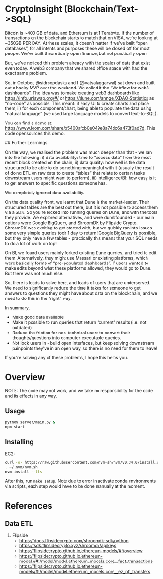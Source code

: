 # CryptoInsight (Blockchain/Text->SQL)

Bitcoin is ~400 GB of data, and Ethereum is at 1 Terabyte. If the number of transactions on the blockchain starts to match that on VISA, we’re looking at ~350GB PER DAY. At these scales, it doesn’t matter if we’ve built “open databases”, for all intents and purposes these will be closed off for most people. We’ve built theoretically open finance, but not practically open.

But, we’ve noticed this problem already with the scales of data that exist even today. A web3 company that we shared office space with had the exact same problem.

So, in October, @sidroopdaska and I (@vatsalaggarwal) sat down and built out a hacky MVP over the weekend. We called it the “Webflow for web3 dashboards”. The idea was to make creating web3 dashboards like https://info.uniswap.org/#/ or https://dune.com/anngel/XDAO-Statistics as “no-code” as possible. This meant: i) easy UI to create charts and place them, ii) for each component/chart, being able to populate the data using “natural language” (we used large language models to convert text-to-SQL).

You can find a demo at: https://www.loom.com/share/b5400afcb0e049e8a74dc6a473f0ad7d. This code opensources this demo.

## Further Learnings

On the way, we realised the problem was much deeper than that - we ran into the following: i) data availability: time to “access data” from the most recent block created on the chain, ii) data quality: how well is the data structured to be able to do something meaningful with it (usually the result of doing ETL on raw data to create “tables” that relate to certain tasks downstream users might want to perform), iii) intelligence/BI: how easy is it to get answers to specific questions someone has.

We completely ignored data availability.

On the data quality front, we learnt that Dune is the market-leader. Their structured tables are the best out there, but it is not possible to access them via a SDK. So you’re locked into running queries on Dune, and with the tools they provide. We explored alternatives, and were dumbfounded - our main options were Google BigQuery, and ShroomDK by Flipside Crypto. ShroomDK was exciting to get started with, but we quickly ran into issues - some very simple queries took 1 day to return! Google BigQuery is possible, but they only have a few tables - practically this means that your SQL needs to do a lot of work on top!

On BI, we found users mainly forked existing Dune queries, and tried to edit them. Alternatively, they might use Messari or existing platforms, which were basically forms of “pre-populated dashboards”. If users wanted to make edits beyond what these platforms allowed, they would go to Dune. But there was not much else.

So, there is loads to solve here, and loads of users that are underserved. We need to significantly reduce the time it takes for someone to get answers to questions they might have about data on the blockchain, and we need to do this in the “right” way. 

In summary,
- Make good data available
- Make it possible to run queries that return “current” results (i.e. not outdated)
- Reduce the friction for non-technical users to convert their thoughts/questions into computer-executable queries.
- Not lock users in - build open interfaces, but keep solving downstream painpoints they’ve in an open way, so there is no need for them to leave!

If you’re solving any of these problems, I hope this helps you.

# Overview

NOTE: The code may not work, and we take no responsibility for the code and its effects in any way.

## Usage

```bash
python server/main.py &
npm start
```

## Installing

EC2:
```bash
curl -o- https://raw.githubusercontent.com/nvm-sh/nvm/v0.34.0/install.sh | bash
. ~/.nvm/nvm.sh
nvm install --lts
```

After this, run `make setup`. Note due to error in activate conda environments via scripts, each
step would have to be done manually at the moment.


# References

## Data ETL
1. Flipside
    - https://docs.flipsidecrypto.com/shroomdk-sdk/python
    - https://sdk.flipsidecrypto.xyz/shroomdk/apikeys
    - https://flipsidecrypto.github.io/ethereum-models/#!/overview
    - https://flipsidecrypto.github.io/ethereum-models/#!/model/model.ethereum_models.core__fact_transactions
    - https://flipsidecrypto.github.io/ethereum-models/#!/model/model.ethereum_models.core__ez_nft_transfers
